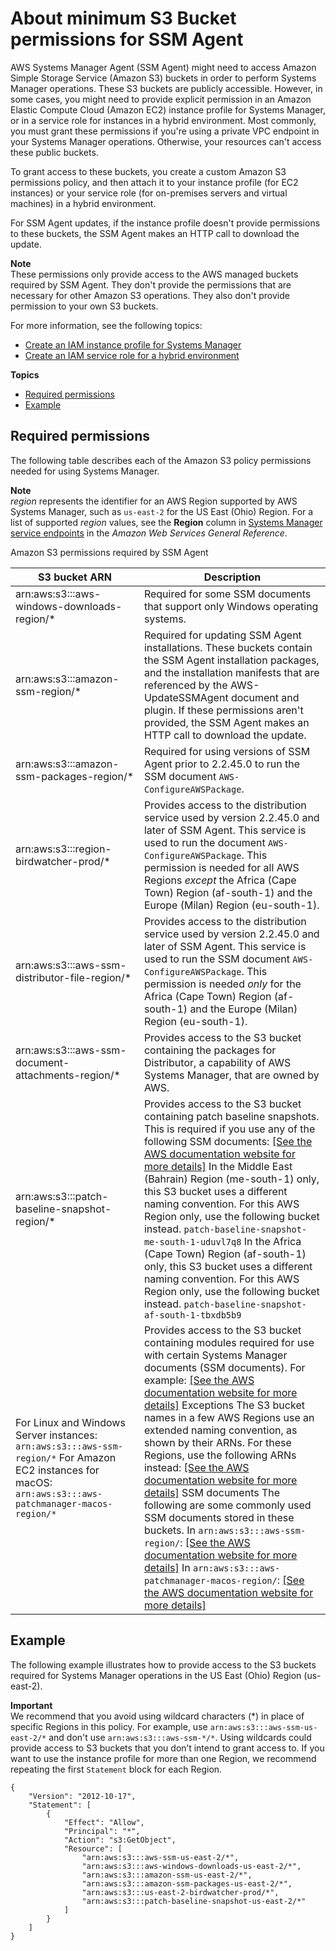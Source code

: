# About minimum S3 Bucket permissions for SSM Agent<a name="ssm-agent-minimum-s3-permissions"></a>

AWS Systems Manager Agent \(SSM Agent\) might need to access Amazon Simple Storage Service \(Amazon S3\) buckets in order to perform Systems Manager operations\. These S3 buckets are publicly accessible\. However, in some cases, you might need to provide explicit permission in an Amazon Elastic Compute Cloud \(Amazon EC2\) instance profile for Systems Manager, or in a service role for instances in a hybrid environment\. Most commonly, you must grant these permissions if you're using a private VPC endpoint in your Systems Manager operations\. Otherwise, your resources can't access these public buckets\.

To grant access to these buckets, you create a custom Amazon S3 permissions policy, and then attach it to your instance profile \(for EC2 instances\) or your service role \(for on\-premises servers and virtual machines\) in a hybrid environment\.

For SSM Agent updates, if the instance profile doesn't provide permissions to these buckets, the SSM Agent makes an HTTP call to download the update\.

**Note**  
These permissions only provide access to the AWS managed buckets required by SSM Agent\. They don't provide the permissions that are necessary for other Amazon S3 operations\. They also don't provide permission to your own S3 buckets\. 

For more information, see the following topics: 
+ [Create an IAM instance profile for Systems Manager](setup-instance-profile.md)
+ [Create an IAM service role for a hybrid environment](sysman-service-role.md)

**Topics**
+ [Required permissions](#ssm-agent-minimum-s3-permissions-required)
+ [Example](#ssm-agent-minimum-s3-permissions-example)

## Required permissions<a name="ssm-agent-minimum-s3-permissions-required"></a>

The following table describes each of the Amazon S3 policy permissions needed for using Systems Manager\.

**Note**  
*region* represents the identifier for an AWS Region supported by AWS Systems Manager, such as `us-east-2` for the US East \(Ohio\) Region\. For a list of supported *region* values, see the **Region** column in [Systems Manager service endpoints](https://docs.aws.amazon.com/general/latest/gr/ssm.html#ssm_region) in the *Amazon Web Services General Reference*\.

Amazon S3 permissions required by SSM Agent


| S3 bucket ARN | Description | 
| --- | --- | 
| arn:aws:s3:::aws\-windows\-downloads\-region/\* |  Required for some SSM documents that support only Windows operating systems\.  | 
| arn:aws:s3:::amazon\-ssm\-region/\* | Required for updating SSM Agent installations\. These buckets contain the SSM Agent installation packages, and the installation manifests that are referenced by the AWS\-UpdateSSMAgent document and plugin\. If these permissions aren't provided, the SSM Agent makes an HTTP call to download the update\.  | 
| arn:aws:s3:::amazon\-ssm\-packages\-region/\* |  Required for using versions of SSM Agent prior to 2\.2\.45\.0 to run the SSM document `AWS-ConfigureAWSPackage`\.  | 
| arn:aws:s3:::region\-birdwatcher\-prod/\* |  Provides access to the distribution service used by version 2\.2\.45\.0 and later of SSM Agent\. This service is used to run the document `AWS-ConfigureAWSPackage`\.  This permission is needed for all AWS Regions *except* the Africa \(Cape Town\) Region \(af\-south\-1\) and the Europe \(Milan\) Region \(eu\-south\-1\)\.  | 
| arn:aws:s3:::aws\-ssm\-distributor\-file\-region/\* |  Provides access to the distribution service used by version 2\.2\.45\.0 and later of SSM Agent\. This service is used to run the SSM document `AWS-ConfigureAWSPackage`\.  This permission is needed *only* for the Africa \(Cape Town\) Region \(af\-south\-1\) and the Europe \(Milan\) Region \(eu\-south\-1\)\.  | 
| arn:aws:s3:::aws\-ssm\-document\-attachments\-region/\* |  Provides access to the S3 bucket containing the packages for Distributor, a capability of AWS Systems Manager, that are owned by AWS\.  | 
| arn:aws:s3:::patch\-baseline\-snapshot\-region/\* |  Provides access to the S3 bucket containing patch baseline snapshots\. This is required if you use any of the following SSM documents: [\[See the AWS documentation website for more details\]](http://docs.aws.amazon.com/systems-manager/latest/userguide/ssm-agent-minimum-s3-permissions.html)  In the Middle East \(Bahrain\) Region \(me\-south\-1\) only, this S3 bucket uses a different naming convention\. For this AWS Region only, use the following bucket instead\.   `patch-baseline-snapshot-me-south-1-uduvl7q8`   In the Africa \(Cape Town\) Region \(af\-south\-1\) only, this S3 bucket uses a different naming convention\. For this AWS Region only, use the following bucket instead\.   `patch-baseline-snapshot-af-south-1-tbxdb5b9`     | 
|  For Linux and Windows Server instances: `arn:aws:s3:::aws-ssm-region/*` For Amazon EC2 instances for macOS: `arn:aws:s3:::aws-patchmanager-macos-region/*`  |  Provides access to the S3 bucket containing modules required for use with certain Systems Manager documents \(SSM documents\)\. For example:  [\[See the AWS documentation website for more details\]](http://docs.aws.amazon.com/systems-manager/latest/userguide/ssm-agent-minimum-s3-permissions.html)  Exceptions The S3 bucket names in a few AWS Regions use an extended naming convention, as shown by their ARNs\. For these Regions, use the following ARNs instead:  [\[See the AWS documentation website for more details\]](http://docs.aws.amazon.com/systems-manager/latest/userguide/ssm-agent-minimum-s3-permissions.html)  SSM documents The following are some commonly used SSM documents stored in these buckets\.  In `arn:aws:s3:::aws-ssm-region/`: [\[See the AWS documentation website for more details\]](http://docs.aws.amazon.com/systems-manager/latest/userguide/ssm-agent-minimum-s3-permissions.html) In `arn:aws:s3:::aws-patchmanager-macos-region/`: [\[See the AWS documentation website for more details\]](http://docs.aws.amazon.com/systems-manager/latest/userguide/ssm-agent-minimum-s3-permissions.html)  | 

## Example<a name="ssm-agent-minimum-s3-permissions-example"></a>

The following example illustrates how to provide access to the S3 buckets required for Systems Manager operations in the US East \(Ohio\) Region \(us\-east\-2\)\.

**Important**  
We recommend that you avoid using wildcard characters \(\*\) in place of specific Regions in this policy\. For example, use `arn:aws:s3:::aws-ssm-us-east-2/*` and don't use `arn:aws:s3:::aws-ssm-*/*`\. Using wildcards could provide access to S3 buckets that you don’t intend to grant access to\. If you want to use the instance profile for more than one Region, we recommend repeating the first `Statement` block for each Region\.

```
{
    "Version": "2012-10-17",
    "Statement": [
        {
            "Effect": "Allow",
            "Principal": "*",
            "Action": "s3:GetObject",
            "Resource": [
                "arn:aws:s3:::aws-ssm-us-east-2/*",
                "arn:aws:s3:::aws-windows-downloads-us-east-2/*",
                "arn:aws:s3:::amazon-ssm-us-east-2/*",
                "arn:aws:s3:::amazon-ssm-packages-us-east-2/*",
                "arn:aws:s3:::us-east-2-birdwatcher-prod/*",
                "arn:aws:s3:::patch-baseline-snapshot-us-east-2/*"
            ]
        }
    ]
}
```